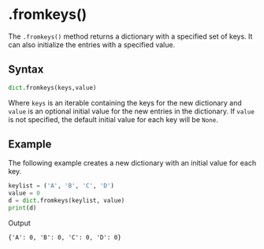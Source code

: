 # .fromkeys()

The `.fromkeys()` method returns a dictionary with a specified set of keys. It can also initialize the entries with a specified value.

## Syntax

```py
dict.fromkeys(keys,value)
```

Where `keys` is an iterable containing the keys for the new dictionary and `value` is an optional initial value for the new entries in the dictionary. If `value` is not specified, the default initial value for each key will be `None`.

## Example
The following example creates a new dictionary with an initial value for each key.
```py
keylist = ('A', 'B', 'C', 'D')
value = 0
d = dict.fromkeys(keylist, value)
print(d)
```

Output
```text
{'A': 0, 'B': 0, 'C': 0, 'D': 0}
```